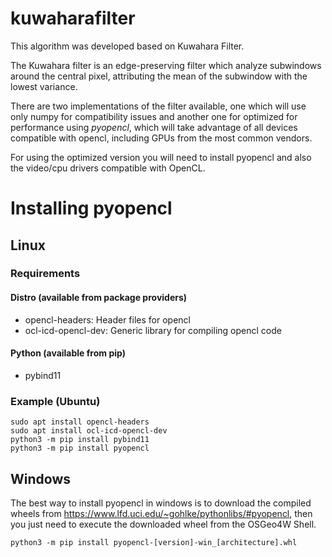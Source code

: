 # kuwaharafilter
This algorithm was developed based on Kuwahara Filter. 

The Kuwahara filter is an edge-preserving filter which analyze subwindows around the central pixel, attributing the mean of the subwindow with the lowest variance.

There are two implementations of the filter available, one which will use only numpy for compatibility issues and another one for optimized for performance using *pyopencl*, which will take advantage of all devices compatible with opencl, including GPUs from the most common vendors. 

For using the optimized version you will need to install pyopencl and also the video/cpu drivers compatible with OpenCL. 

# Installing pyopencl

## Linux

### Requirements

#### Distro (available from package providers)
* opencl-headers: Header files for opencl
* ocl-icd-opencl-dev: Generic library for compiling opencl code

#### Python (available from pip)
* pybind11

### Example (Ubuntu)
```
sudo apt install opencl-headers
sudo apt install ocl-icd-opencl-dev
python3 -m pip install pybind11
python3 -m pip install pyopencl
```


## Windows

The best way to install pyopencl in windows is to download the compiled wheels from https://www.lfd.uci.edu/~gohlke/pythonlibs/#pyopencl, then you just need to execute the downloaded wheel from the OSGeo4W Shell.

```
python3 -m pip install pyopencl‑[version]‑win_[architecture].whl
```

